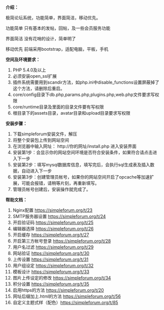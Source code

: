 **介绍：**

极简论坛系统，功能简单，界面简洁，移动优先。

功能简单
只有基本的发帖，回帖，及一些会员服务功能

界面简洁
没有花哨的设计，简单明了

移动优先
前端采用bootstrap，适配电脑，平板，手机

**空间及环境要求：**

1. PHP 5.4.0及以上
2. 必须安装open_ssl扩展
3. 插件系统需要用到scandir方法，如php.ini中disable_functions设置屏蔽掉了这个方法，请删除后重启。
4. core/config目录下db.php,params.php,plugins.php,web.php文件要求写权限
5. core/runtime目录及里面的目录文件要有写权限
6. 根目录下的assets目录，avatar目录和upload目录要求写权限

**安装步骤：**

1. 下载simpleforum安装文件，解压
2. 将整个安装包上传到网站空间
3. 在浏览器中输入网址： http://你的网址/install.php 进入安装界面
4. 安装第1步：会显示你的网站空间环境是否符合安装条件，如果符合请点击进入下一步
5. 安装第2步：填写mysql数据库信息，填写完后，会执行sql生成表及插入数据，自动进入下一步
6. 安装第3步：创建管理员帐号，如果你的网站空间开启了opcache等加速扩展，可能会报错，请稍等片刻，再重新填写。
7. 管理员帐号创建后，安装操作就完成了。

**帮助文档：**

1. Nginx配置 https://simpleforum.org/t/23
1. SMTP服务器设置 https://simpleforum.org/t/24
1. 开启验证码 https://simpleforum.org/t/25
1. 编辑器选择 https://simpleforum.org/t/26
1. 开启缓存 https://simpleforum.org/t/27
1. 开启第三方帐号登录 https://simpleforum.org/t/28
1. 用户名过滤 https://simpleforum.org/t/29
1. 网站验证 https://simpleforum.org/t/30
1. 上传设置 https://simpleforum.org/t/31
1. 用户组设定 https://simpleforum.org/t/32
1. 模板设计 https://simpleforum.org/t/33
1. 图片上传设定的修改 https://simpleforum.org/t/34
1. 积分设置 https://simpleforum.org/t/35
1. 启用https的方法 https://simpleforum.org/t/20
1. 网址后缀加上.html的方法 https://simpleforum.org/t/56
1. 自定义主题式样（配色）https://simpleforum.org/t/85
